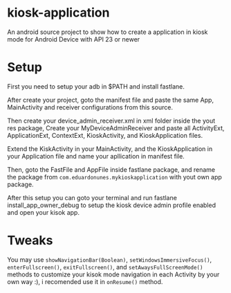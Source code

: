 # kiosk-application
An android source project to show how to create a application in kiosk mode for Android Device with API 23 or newer

# Setup
First you need to setup your adb in $PATH and install fastlane.

After create your project, goto the manifest file and paste the same App, MainActivity and receiver configurations from this source.

Then create your device_admin_receiver.xml in xml folder inside the yout res package,
Create your MyDeviceAdminReceiver and paste all ActivityExt, ApplicationExt, ContextExt, KioskActivity, and KioskApplication files.

Extend the KiskActivity in your MainActivity, and the KioskApplication in your Application file and name your apllication in manifest file.

Then, goto the FastFile and AppFile inside fastlane package, and rename the package from `com.eduardonunes.mykioskapplication` with yout own app package.

After this setup you can goto your terminal and run fastlane install_app_owner_debug to setup the kiosk device admin profile enabled and open your kisok app.

# Tweaks
You may use `showNavigationBar(Boolean)`, `setWindowsImmersiveFocus()`, `enterFullscreen()`, `exitFullscreen()`, and `setAwaysFullScreenMode()` methods to customize your kisok mode navigation in each Activity by your own way :), i recomended use it in `onResume()` method.
